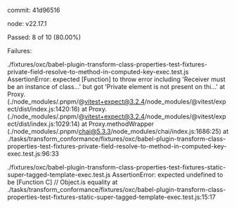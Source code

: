 commit: 41d96516

node: v22.17.1

Passed: 8 of 10 (80.00%)

Failures:

./fixtures/oxc/babel-plugin-transform-class-properties-test-fixtures-private-field-resolve-to-method-in-computed-key-exec.test.js
AssertionError: expected [Function] to throw error including 'Receiver must be an instance of class…' but got 'Private element is not present on thi…'
    at Proxy.<anonymous> (./node_modules/.pnpm/@vitest+expect@3.2.4/node_modules/@vitest/expect/dist/index.js:1420:16)
    at Proxy.<anonymous> (./node_modules/.pnpm/@vitest+expect@3.2.4/node_modules/@vitest/expect/dist/index.js:1029:14)
    at Proxy.methodWrapper (./node_modules/.pnpm/chai@5.3.3/node_modules/chai/index.js:1686:25)
    at ./tasks/transform_conformance/fixtures/oxc/babel-plugin-transform-class-properties-test-fixtures-private-field-resolve-to-method-in-computed-key-exec.test.js:96:33

./fixtures/oxc/babel-plugin-transform-class-properties-test-fixtures-static-super-tagged-template-exec.test.js
AssertionError: expected undefined to be [Function C] // Object.is equality
    at ./tasks/transform_conformance/fixtures/oxc/babel-plugin-transform-class-properties-test-fixtures-static-super-tagged-template-exec.test.js:15:17
